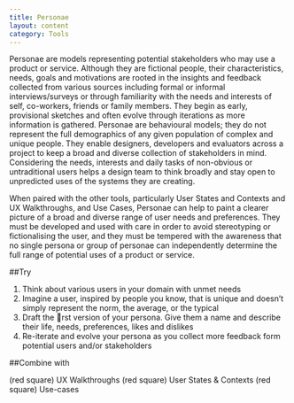 ```yaml
---
title: Personae
layout: content
category: Tools
---
```


Personae are models representing potential stakeholders who may use a product or service. Although they are fictional people, their characteristics, needs, goals and motivations are rooted in the insights and feedback collected from various sources including formal or informal interviews/surveys or through familiarity with the needs and interests of self, co-workers, friends or family members. They begin as early, provisional sketches and often evolve through iterations as more information is gathered. Personae are behavioural models; they do not represent the full demographics of any given population of complex and unique people. They enable designers, developers and evaluators across a project to keep a broad and diverse collection of stakeholders in mind. Considering the needs, interests and daily tasks of non-obvious or untraditional users helps a design team to think broadly and stay open to unpredicted uses of the systems they are creating.

When paired with the other tools, particularly User States and Contexts and UX Walkthroughs, and Use Cases, Personae can help to paint a clearer picture of a broad and diverse range of user needs and preferences. They must be developed and used with care in order to avoid stereotyping or fictionalising the user, and they must be tempered with the awareness that no single persona or group of personae can independently determine the full range of potential uses of a product or service.

##Try

1. Think about various users in your domain with unmet needs
2. Imagine a user, inspired by people you know, that is unique and doesn’t simply represent the norm, the average, or the typical
3. Draft the rst version of your persona. Give them a name and describe their life, needs, preferences, likes and dislikes
4. Re-iterate and evolve your persona as you collect more feedback form potential users and/or stakeholders

##Combine with

(red square) UX Walkthroughs
(red square) User States & Contexts
(red square) Use-cases
